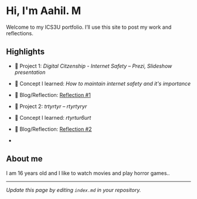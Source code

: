 # Hi, I'm Aahil. M
Welcome to my ICS3U portfolio. I’ll use this site to post my work and reflections.

## Highlights
- 🔧 Project 1: *Digital Citzenship - Internet Safety* – *Prezi, Slideshow presentation*
- 🧠 Concept I learned: *How to maintain internet safety and it's importance*
- 📝 Blog/Reflection: [Reflection #1](./posts/first_reflection.md)


- 🔧 Project 2: *trtyrtyr* – *rtyrtyryr*
- 🧠 Concept I learned: *rtyrtur6urt*
- 📝 Blog/Reflection: [Reflection #2](./posts/second_reflection.md)
- 
## About me
I am 16 years old and I like to watch movies and play horror games..

---
*Update this page by editing `index.md` in your repository.*
